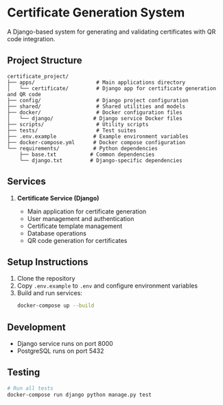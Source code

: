 # Certificate Generation System

A Django-based system for generating and validating certificates with QR code integration.

## Project Structure

```
certificate_project/
├── apps/                    # Main applications directory
│   └── certificate/         # Django app for certificate generation and QR code
├── config/                  # Django project configuration
├── shared/                  # Shared utilities and models
├── docker/                  # Docker configuration files
│   └── django/             # Django service Docker files
├── scripts/                 # Utility scripts
├── tests/                   # Test suites
├── .env.example            # Example environment variables
├── docker-compose.yml      # Docker compose configuration
└── requirements/           # Python dependencies
    ├── base.txt           # Common dependencies
    └── django.txt         # Django-specific dependencies
```

## Services

1. **Certificate Service (Django)**

   - Main application for certificate generation
   - User management and authentication
   - Certificate template management
   - Database operations
   - QR code generation for certificates

## Setup Instructions

1. Clone the repository
2. Copy `.env.example` to `.env` and configure environment variables
3. Build and run services:
   ```bash
   docker-compose up --build
   ```

## Development

- Django service runs on port 8000
- PostgreSQL runs on port 5432

## Testing

```bash
# Run all tests
docker-compose run django python manage.py test
```
